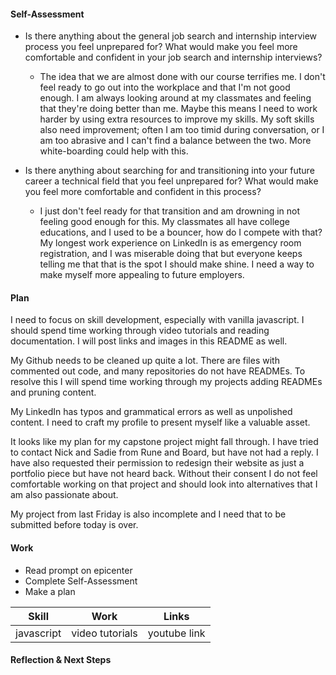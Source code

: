 #### Self-Assessment

  * Is there anything about the general job search and internship interview process you feel unprepared for? What would make you feel more comfortable and confident in your job search and internship interviews?

    * The idea that we are almost done with our course terrifies me.  I don't feel ready to go out into the workplace and that I'm not good enough.  I am always looking around at my classmates and feeling that they're doing better than me.  Maybe this means I need to work harder by using extra resources to improve my skills.  My soft skills also need improvement; often I am too timid during conversation, or I am too abrasive and I can't find a balance between the two.  More white-boarding could help with this.



  * Is there anything about searching for and transitioning into your future career a technical field that you feel unprepared for? What would make you feel more comfortable and confident in this process?

    * I just don't feel ready for that transition and am drowning in not feeling good enough for this.  My classmates all have college educations, and I used to be a bouncer, how do I compete with that?  My longest work experience on LinkedIn is as emergency room registration, and I was miserable doing that but everyone keeps telling me that that is the spot I should make shine.  I need a way to make myself more appealing to future employers.

#### Plan

I need to focus on skill development, especially with vanilla javascript.  I should spend time working through video tutorials and reading documentation.  I will post links and images in this README as well.

My Github needs to be cleaned up quite a lot.  There are files with commented out code, and many repositories do not have READMEs.  To resolve this I will spend time working through my projects adding READMEs and pruning content.

My LinkedIn has typos and grammatical errors as well as unpolished content.  I need to craft my profile to present myself like a valuable asset.

It looks like my plan for my capstone project might fall through.  I have tried to contact Nick and Sadie from Rune and Board, but have not had a reply.  I have also requested their permission to redesign their website as just a portfolio piece but have not heard back.  Without their consent I do not feel comfortable working on that project and should look into alternatives that I am also passionate about.

My project from last Friday is also incomplete and I need that to be submitted before today is over.




#### Work

  * Read prompt on epicenter
  * Complete Self-Assessment
  * Make a plan

| Skill    |  Work      | Links     |
| :--------: | :--------: | :--------: |
| javascript | video tutorials | youtube link |

#### Reflection & Next Steps
